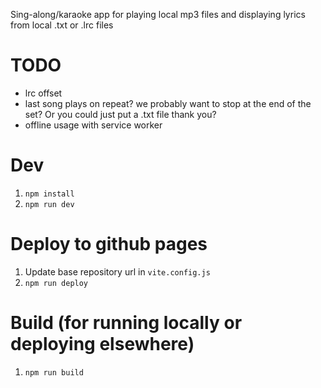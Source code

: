 Sing-along/karaoke app for playing local mp3 files and displaying lyrics from local .txt or .lrc files

# TODO

- lrc offset
- last song plays on repeat? we probably want to stop at the end of the set? Or you could just put a .txt file thank you?
- offline usage with service worker

# Dev

1. `npm install`
1. `npm run dev` 

# Deploy to github pages

1. Update base repository url in `vite.config.js`
1. `npm run deploy`

# Build (for running locally or deploying elsewhere)

1. `npm run build`